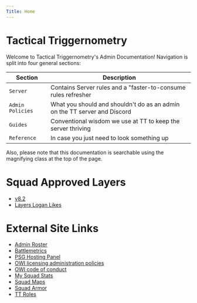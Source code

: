 ```yaml
---
Title: Home
---
```


# Tactical Triggernometry

Welcome to Tactical Triggernometry's Admin Documentation!  Navigation is split into four general sections:

|Section|Description|
|-------|---------- |
|`Server`| Contains Server rules and a "faster-to-consume rules refresher| 
|`Admin Policies`| What you should and shouldn't do as an admin on the TT server and Discord|
|`Guides`| Conventional wisdom we use at TT to keep the server thriving|
|`Reference`| In case you just need to look something up|

Also, please note that this documentation is searchable using the magnifying class at the top of the page.

# Squad Approved Layers

* [v8.2](https://docs.google.com/spreadsheets/d/1A3D4zeOS8YxoEYrWcXa8edBCG_EUueZK9cX2oFMLY9U/edit?gid=1796438364#gid=1796438364)
* [Layers Logan Likes](https://docs.google.com/spreadsheets/d/1c1iBWiFll0ESeZBG4lT2bTHdf5YJUBtBIlVQTrCY9s8/edit?gid=878317139#gid=878317139)

# External Site Links

* [Admin Roster](http://tiny.cc/TTAdminRoster)
* [Battlemetrics](https://battlemetrics.com/)
* [PSG Hosting Panel](https://control.psg-hosting.com/)
* [OWI licensing administration policies](https://joinsquad.com/server-licensing-and-administration-policies/?swcfpc=1)
* [OWI code of conduct](https://joinsquad.com/code-of-conduct/)
* [My Squad Stats](https://mysquadstats.com/)
* [Squad Maps](https://squadmaps.com/)
* [Squad Armor](https://squad-armor.com/)
* [TT Roles](http://tacticaltriggernometry.com/)
